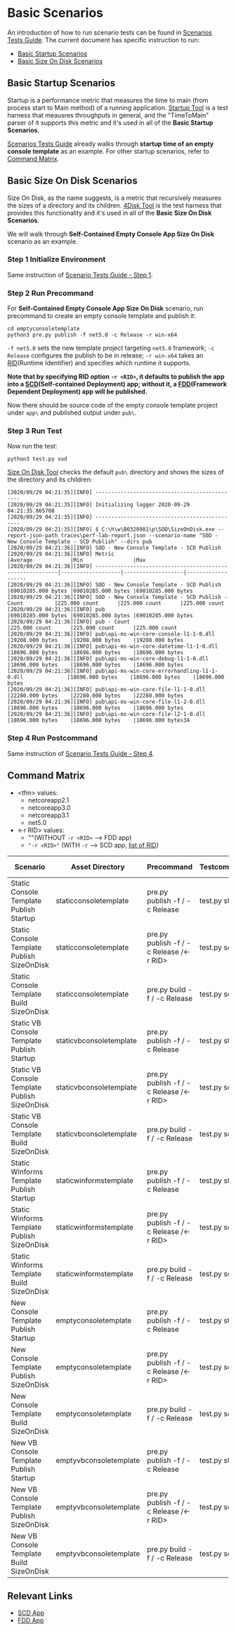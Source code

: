 # Basic Scenarios
An introduction of how to run scenario tests can be found in [Scenarios Tests Guide](./scenarios-workflow.md). The current document has specific instruction to run:
  - [Basic Startup Scenarios](#basic-startup-scenarios)
  - [Basic Size On Disk Scenarios](#basic-size-on-disk-scenarios)
## Basic Startup Scenarios
Startup is a performance metric that measures the time to main (from process start to Main method) of a running application. [Startup Tool](https://github.com/dotnet/performance/tree/master/src/tools/ScenarioMeasurement/Startup) is a test harness that meausres throughputs in general, and the "TimeToMain" parser of it supports this metric and it's used in all of the **Basic Startup Scenarios**.

[Scenarios Tests Guide](./scenarios-workflow.md) already walks through **startup time of an empty console template** as an example. For other startup scenarios, refer to [Command Matrix](#command-matrix).

## Basic Size On Disk Scenarios
Size On Disk, as the name suggests, is a metric that recursively measures the sizes of a directory and its children. [4Disk Tool](https://github.com/dotnet/performance/tree/master/src/tools/ScenarioMeasurement/4Disk) is the test harness that provides this functionality and it's used in all of the **Basic Size On Disk Scenarios**.

We will walk through **Self-Contained Empty Console App Size On Disk** scenario as an example.
### Step 1 Initialize Environment
Same instruction of [Scenario Tests Guide - Step 1](./scenarios-workflow.md#step-1-initialize-environment).
### Step 2 Run Precommand
For **Self-Contained Empty Console App Size On Disk** scenario, run precommand to create an empty console template and publish it: 
```
cd emptyconsoletemplate
python3 pre.py publish -f net5.0 -c Release -r win-x64
```
`-f net5.0` sets the new template project targeting `net5.0` framework; `-c Release` configures the publish to be in release; `-r win-x64` takes an [RID](https://docs.microsoft.com/en-us/dotnet/core/rid-catalog)(Runtime Identifier) and specifies which runtime it supports. 

**Note that by specifying RID option `-r <RID>`, it defaults to publish the app into a [SCD](https://docs.microsoft.com/en-us/dotnet/core/deploying/#publish-self-contained)(Self-contained Deployment) app; without it, a [FDD](https://docs.microsoft.com/en-us/dotnet/core/deploying/#publish-framework-dependent)(Framework Dependent Deployment) app will be published.**

Now there should be source code of the empty console template project under `app\` and published output under `pub\`. 
### Step 3 Run Test
Now run the test:
```
python3 test.py sod
```
[Size On Disk Tool](https://github.com/dotnet/performance/tree/master/src/tools/ScenarioMeasurement/4Disk) checks the default `pub\` directory and shows the sizes of the directory and its children:
```
[2020/09/29 04:21:35][INFO] ----------------------------------------------
[2020/09/29 04:21:35][INFO] Initializing logger 2020-09-29 04:21:35.865708
[2020/09/29 04:21:35][INFO] ----------------------------------------------
[2020/09/29 04:21:35][INFO] $ C:\h\w\B0320981\p\SOD\SizeOnDisk.exe --report-json-path traces\perf-lab-report.json --scenario-name "SOD - New Console Template - SCD Publish" --dirs pub
[2020/09/29 04:21:36][INFO] SOD - New Console Template - SCD Publish
[2020/09/29 04:21:36][INFO] Metric                                                    |Average            |Min                |Max
[2020/09/29 04:21:36][INFO] ----------------------------------------------------------|-------------------|-------------------|-------------------
[2020/09/29 04:21:36][INFO] SOD - New Console Template - SCD Publish                  |69010285.000 bytes |69010285.000 bytes |69010285.000 bytes
[2020/09/29 04:21:36][INFO] SOD - New Console Template - SCD Publish - Count          |225.000 count      |225.000 count      |225.000 count
[2020/09/29 04:21:36][INFO] pub                                                       |69010285.000 bytes |69010285.000 bytes |69010285.000 bytes
[2020/09/29 04:21:36][INFO] pub - Count                                               |225.000 count      |225.000 count      |225.000 count
[2020/09/29 04:21:36][INFO] pub\api-ms-win-core-console-l1-1-0.dll                    |19208.000 bytes    |19208.000 bytes    |19208.000 bytes
[2020/09/29 04:21:36][INFO] pub\api-ms-win-core-datetime-l1-1-0.dll                   |18696.000 bytes    |18696.000 bytes    |18696.000 bytes
[2020/09/29 04:21:36][INFO] pub\api-ms-win-core-debug-l1-1-0.dll                      |18696.000 bytes    |18696.000 bytes    |18696.000 bytes
[2020/09/29 04:21:36][INFO] pub\api-ms-win-core-errorhandling-l1-1-0.dll              |18696.000 bytes    |18696.000 bytes    |18696.000 bytes
[2020/09/29 04:21:36][INFO] pub\api-ms-win-core-file-l1-1-0.dll                       |22280.000 bytes    |22280.000 bytes    |22280.000 bytes
[2020/09/29 04:21:36][INFO] pub\api-ms-win-core-file-l1-2-0.dll                       |18696.000 bytes    |18696.000 bytes    |18696.000 bytes
[2020/09/29 04:21:36][INFO] pub\api-ms-win-core-file-l2-1-0.dll                       |18696.000 bytes    |18696.000 bytes    |18696.000 bytes34
```
### Step 4 Run Postcommand
Same instruction of [Scenario Tests Guide - Step 4](./scenarios-workflow.md#step-4-run-postcommand).
## Command Matrix
- \<tfm> values:
    - netcoreapp2.1
    - netcoreapp3.0
    - netcoreapp3.1
    - net5.0
- \<-r RID> values:
    - ""(WITHOUT `-r <RID>` --> FDD app)
    - `"-r <RID>"` (WITH `-r` --> SCD app, [list of RID](https://docs.microsoft.com/en-us/dotnet/core/rid-catalog))

| Scenario                                      | Asset Directory         | Precommand                                    |  Testcommand    | Postcommand | Supported Framework                              | Supported Platform |
|-----------------------------------------------|-------------------------|-----------------------------------------------|-----------------|-------------|--------------------------------------------------|--------------------|
| Static Console Template Publish Startup       | staticconsoletemplate   | pre.py publish -f /<tfm> -c Release           | test.py startup | post.py     | netcoreapp2.1;netcoreapp3.0;netcoreapp3.1;net5.0 | Windows            |
| Static Console Template Publish SizeOnDisk    | staticconsoletemplate   | pre.py publish -f /<tfm> -c Release /<-r RID> | test.py sod     | post.py     | netcoreapp2.1;netcoreapp3.0;netcoreapp3.1;net5.0 | Windows;Linux      |
| Static Console Template Build SizeOnDisk      | staticconsoletemplate   | pre.py build -f /<tfm> -c Release             | test.py sod     | post.py     | netcoreapp2.1;netcoreapp3.0;netcoreapp3.1;net5.0 | Windows;Linux      |
| Static VB Console Template Publish Startup    | staticvbconsoletemplate | pre.py publish -f /<tfm> -c Release           | test.py startup | post.py     | netcoreapp2.1;netcoreapp3.0;netcoreapp3.1;net5.0 | Windows            |
| Static VB Console Template Publish SizeOnDisk | staticvbconsoletemplate | pre.py publish -f /<tfm> -c Release /<-r RID> | test.py sod     | post.py     | netcoreapp2.1;netcoreapp3.0;netcoreapp3.1;net5.0 | Windows;Linux      |
| Static VB Console Template Build SizeOnDisk   | staticvbconsoletemplate | pre.py build -f /<tfm> -c Release             | test.py sod     | post.py     | netcoreapp2.1;netcoreapp3.0;netcoreapp3.1;net5.0 | Windows;Linux      |
| Static Winforms Template Publish Startup      | staticwinformstemplate  | pre.py publish -f /<tfm> -c Release           | test.py startup | post.py     | netcoreapp2.1;netcoreapp3.0;netcoreapp3.1        | Windows            |
| Static Winforms Template Publish SizeOnDisk   | staticwinformstemplate  | pre.py publish -f /<tfm> -c Release /<-r RID> | test.py sod     | post.py     | netcoreapp2.1;netcoreapp3.0;netcoreapp3.1        | Windows;Linux      |
| Static Winforms Template Build SizeOnDisk     | staticwinformstemplate  | pre.py build -f /<tfm> -c Release             | test.py sod     | post.py     | netcoreapp2.1;netcoreapp3.0;netcoreapp3.1        | Windows;Linux      |
| New Console Template Publish Startup          | emptyconsoletemplate    | pre.py publish -f /<tfm> -c Release           | test.py startup | post.py     | netcoreapp2.1;netcoreapp3.0;netcoreapp3.1;net5.0 | Windows            |
| New Console Template Publish SizeOnDisk       | emptyconsoletemplate    | pre.py publish -f /<tfm> -c Release /<-r RID> | test.py sod     | post.py     | netcoreapp2.1;netcoreapp3.0;netcoreapp3.1;net5.0 | Windows;Linux      |
| New Console Template Build SizeOnDisk         | emptyconsoletemplate    | pre.py build -f /<tfm> -c Release             | test.py sod     | post.py     | netcoreapp2.1;netcoreapp3.0;netcoreapp3.1;net5.0 | Windows;Linux      |
| New VB Console Template Publish Startup       | emptyvbconsoletemplate  | pre.py publish -f /<tfm> -c Release           | test.py startup | post.py     | netcoreapp2.1;netcoreapp3.0;netcoreapp3.1;net5.0 | Windows            |
| New VB Console Template Publish SizeOnDisk    | emptyvbconsoletemplate  | pre.py publish -f /<tfm> -c Release /<-r RID> | test.py sod     | post.py     | netcoreapp2.1;netcoreapp3.0;netcoreapp3.1;net5.0 | Windows;Linux      |
| New VB Console Template Build SizeOnDisk      | emptyvbconsoletemplate  | pre.py build -f /<tfm> -c Release             | test.py sod     | post.py     | netcoreapp2.1;netcoreapp3.0;netcoreapp3.1;net5.0 | Windows;Linux      |
## Relevant Links
- [SCD App](https://docs.microsoft.com/en-us/dotnet/core/deploying/#publish-self-contained)
- [FDD App](https://docs.microsoft.com/en-us/dotnet/core/deploying/#publish-framework-dependent)
